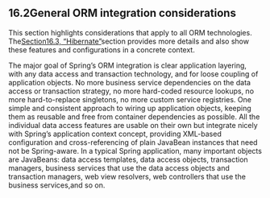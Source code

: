 ## 16.2General ORM integration considerations

This section highlights considerations that apply to all ORM technologies. The[Section16.3, “Hibernate”](http://docs.spring.io/spring/docs/5.0.0.M5/spring-framework-reference/html/orm.html#orm-hibernate)section provides more details and also show these features and configurations in a concrete context.

The major goal of Spring’s ORM integration is clear application layering, with any data access and transaction technology, and for loose coupling of application objects. No more business service dependencies on the data access or transaction strategy, no more hard-coded resource lookups, no more hard-to-replace singletons, no more custom service registries. One simple and consistent approach to wiring up application objects, keeping them as reusable and free from container dependencies as possible. All the individual data access features are usable on their own but integrate nicely with Spring’s application context concept, providing XML-based configuration and cross-referencing of plain JavaBean instances that need not be Spring-aware. In a typical Spring application, many important objects are JavaBeans: data access templates, data access objects, transaction managers, business services that use the data access objects and transaction managers, web view resolvers, web controllers that use the business services,and so on.

  


